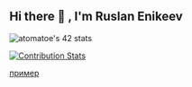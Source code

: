 ## Hi there 👋 , I'm Ruslan Enikeev ##

![atomatoe's 42 stats](https://badge42.herokuapp.com/api/stats/atomatoe?privacyEmail=true)

[![Contribution Stats](https://github-contribution-stats.vercel.app/api/?username=atomatoe)](https://github.com/atomatoe/github-contribution-stats/)

[пример](http://example.com/ "Необязательная подсказка")
